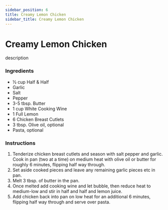 ```yaml
---
sidebar_position: 6
title: Creamy Lemon Chicken
sidebar_title: Creamy Lemon Chicken
---
```


# Creamy Lemon Chicken
description

### Ingredients
- ½ cup Half & Half
- Garlic
- Salt 
- Pepper
- 3-5 tbsp. Butter
- 1 cup White Cooking Wine
- 1 Full Lemon
- 6 Chicken Breast Cutlets
- 3 tbsp. Olive oil, optional
- Pasta, optional

### Instructions
1. Tenderize chicken breast cutlets and season with salt pepper and garlic. Cook in pan (two at a time) on medium heat with olive oil or butter for roughly 6 minutes, flipping half way through.
2. Set aside cooked pieces and leave any remaining garlic pieces etc in pan.
3. Melt 3 tbsp. of butter in the pan.
4. Once melted add cooking wine and let bubble, then reduce heat to medium-low and stir in half and half and lemon juice. 
5. Add chicken back into pan on low heat for an additional 6 minutes, flipping half way through and serve over pasta.